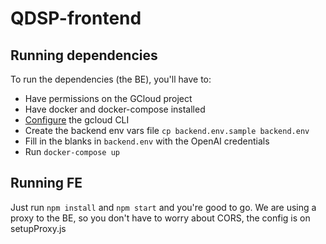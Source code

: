 # QDSP-frontend

## Running dependencies

To run the dependencies (the BE), you'll have to:

- Have permissions on the GCloud project
- Have docker and docker-compose installed
- [Configure](https://cloud.google.com/artifact-registry/docs/docker/authentication?hl=es-419#gcloud-helper) the gcloud CLI
- Create the backend env vars file `cp backend.env.sample backend.env`
- Fill in the blanks in `backend.env` with the OpenAI credentials
- Run `docker-compose up`

## Running FE

Just run `npm install` and `npm start` and you're good to go. We are using a proxy to the BE, so you don't have to worry about CORS, the config is on setupProxy.js
